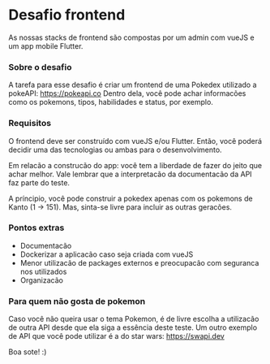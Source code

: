 # Desafio frontend

As nossas stacks de frontend são compostas por um admin com vueJS e um app mobile Flutter.

### Sobre o desafio

A tarefa para esse desafio é criar um frontend de uma Pokedex utilizado a pokeAPI: https://pokeapi.co
Dentro dela, você pode achar informacões como os pokemons, tipos, habilidades e status, por exemplo.

### Requisitos

O frontend deve ser construído com vueJS e/ou Flutter.
Então, você poderá decidir uma das tecnologias ou ambas para o desenvolvimento.

Em relacão a construcão do app: você tem a liberdade de fazer do jeito que achar melhor.
Vale lembrar que a interpretacão da documentacão da API faz parte do teste.

A príncipio, você pode construir a pokedex apenas com os pokemons de Kanto (1 -> 151). Mas, sinta-se livre para incluir as outras geracões.

### Pontos extras

- Documentacão
- Dockerizar a aplicacão caso seja criada com vueJS
- Menor utilizacão de packages externos e preocupacão com seguranca nos utilizados
- Organizacão

### Para quem não gosta de pokemon

Caso você não queira usar o tema Pokemon, é de livre escolha a utilizacão de outra API desde que ela siga a essência deste teste.
Um outro exemplo de API que você pode utilizar é a do star wars: https://swapi.dev



Boa sote! :)
